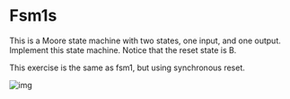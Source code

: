 # Fsm1s

This is a Moore state machine with two states, one input, and one output. Implement this state machine. Notice that the reset state is B.

This exercise is the same as fsm1, but using synchronous reset.

![img](https://hdlbits.01xz.net/mw/images/8/82/Fsm1s.png)
